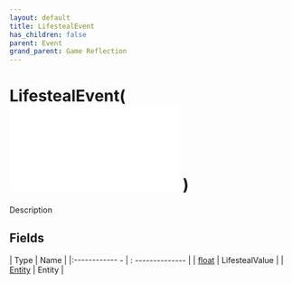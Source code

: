 ```yaml
---
layout: default
title: LifestealEvent
has_children: false
parent: Event
grand_parent: Game Reflection
---
```

# LifestealEvent( ![ EntityEventBase ](game-reflection/events/entity_event_base.md) )
Description 

## Fields
| Type | Name |
|:------------ - | : -------------- |
| [float](game-reflection/components/float.md) | LifestealValue |
| [Entity](game-reflection/classes/entity.md) | Entity |
